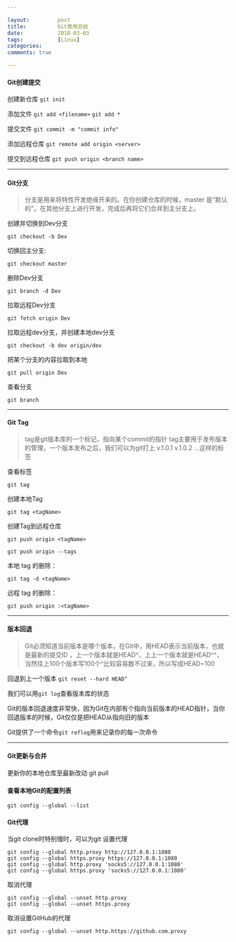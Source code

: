 ```yaml
---

layout:         post
title:          Git常用总结
date:           2018-03-03
tags:           [Linux]
categories:
comments: true

---
```


#### Git创建提交

创建新仓库
`git init`

添加文件
`git add <filename>`
`git add *`

提交文件
`git commit -m "commit info"`

添加远程仓库
`git remote add origin <server>`

提交到远程仓库
`git push origin <branch name>`


-------


#### Git分支

>  分支是用来将特性开发绝缘开来的。在你创建仓库的时候，master 是“默认的”。在其他分支上进行开发，完成后再将它们合并到主分支上。

 创建并切换到Dev分支
 
`git checkout -b Dev`

切换回主分支:

`git checkout master`

删除Dev分支

`git branch -d Dev`

拉取远程Dev分支

`git fetch origin Dev`

拉取远程dev分支，并创建本地dev分支

`git checkout -b dev origin/dev`

把某个分支的内容拉取到本地

`git pull origin Dev`

查看分支

`git branch`

-------
#### Git Tag
> tag是git版本库的一个标记，指向某个commit的指针
> tag主要用于发布版本的管理，一个版本发布之后，我们可以为git打上 v.1.0.1 v.1.0.2 ...这样的标签

查看标签

`git tag`

创建本地Tag

`git tag <tagName>`

创建Tag到远程仓库

`git push origin <tagName>`

`git push origin --tags`

本地 tag 的删除：

`git tag -d <tagName>`

远程 tag 的删除：

`git push origin :<tagName>`

-------

#### 版本回退
> Git必须知道当前版本是哪个版本，在Git中，用HEAD表示当前版本，也就是最新的提交ID ，上一个版本就是HEAD\^，上上一个版本就是HEAD\^\^，当然往上100个版本写100个\^比较容易数不过来，所以写成HEAD~100

回退到上一个版本
`git reset --hard HEAD^`

我们可以用`git log`查看版本库的状态

Git的版本回退速度非常快，因为Git在内部有个指向当前版本的HEAD指针，当你回退版本的时候，Git仅仅是把HEAD从指向旧的版本

Git提供了一个命令`git reflog`用来记录你的每一次命令

-------

#### Git更新与合并
更新你的本地仓库至最新改动
git pull 

#### 查看本地Git的配置列表
`git config --global --list`

#### Git代理
当git clone时特别慢时，可以为git 设置代理
```
git config --global http.proxy http://127.0.0.1:1080
git config --global https.proxy https://127.0.0.1:1080
git config --global http.proxy 'socks5://127.0.0.1:1080' 
git config --global https.proxy 'socks5://127.0.0.1:1080'
```

取消代理

```
git config --global --unset http.proxy
git config --global --unset https.proxy
```

取消设置GitHub的代理
```
git config --global --unset http.https://github.com.proxy
```



